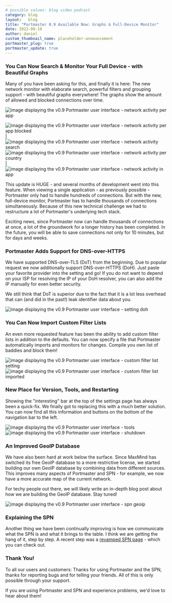 ```yaml
---
# possible values: blog video podcast
category: blog
layout:   blog
title: "Portmaster 0.9 Available Now: Graphs & Full-Device Monitor"
date: 2022-08-16
author: daniel
custom_thumbnail_name: placeholder-announcement
portmaster_plug: true
portmaster_update: true
---
```


### You Can Now Search & Monitor Your Full Device - with Beautiful Graphs

Many of you have been asking for this, and finally it is here: The new network monitor with elaborate search, powerful filters and grouping support - with beautiful graphs everywhere! The graphs show the amount of allowed and blocked connections over time.

![image displaying the v0.9 Portmaster user interface - network activity per app](/assets/img/blog/release-0.9/1_1_network_activity_per_app.png)

<style>
/*
  Import before we need it in order to not first render it wrong.
  TODO: Remove when this has been added to the Safing Tailwind lib.
*/
.markdown-container table img {
    border-radius: 0.375rem;
    box-shadow: 0 0 5px 0 rgb(0 0 0 / 0%), 0 0 90px 0 rgb(59 93 199 / 10%);
    display: block;
    height: auto;
    max-width: 100%;
}
</style>

![image displaying the v0.9 Portmaster user interface - network activity per app blocked](/assets/img/blog/release-0.9/1_2_network_activity_per_app_blocked.png)  | ![image displaying the v0.9 Portmaster user interface - network activity search](/assets/img/blog/release-0.9/1_3_network_activity_search.png)
![image displaying the v0.9 Portmaster user interface - network activity per country](/assets/img/blog/release-0.9/1_4_network_activity_per_country.png) | ![image displaying the v0.9 Portmaster user interface - network activity in app](/assets/img/blog/release-0.9/1_5_network_activity_in_app.png)

This update is HUGE - and several months of development went into this feature. When viewing a single application - as previously possible - Portmaster only had to handle hundreds of connections. But with the new, full-device monitor, Portmaster has to handle thousands of connections simultaneously. Because of this new technical challenge we had to restructure a lot of Portmaster's underlying tech stack.

Exciting news, since Portmaster now can handle thousands of connections at once, a lot of the groundwork for a longer history has been completed. In the future, you will be able to save connections not only for 10 minutes, but for days and weeks.

### Portmaster Adds Support for DNS-over-HTTPS

We have supported DNS-over-TLS (DoT) from the beginning. Due to popular request we now additionally support DNS-over-HTTPS (DoH). Just paste your favorite provider into the setting and go! If you do not want to depend on your ISP for resolving the IP of your DoH resolver, you can also add the IP manually for even better security.

<div class="alert-primary">
  <i class="icon-info text-lg mr-4"></i>  
  We still think that DoT is superior due to the fact that it is a lot less overhead that can (and did in the past!) leak identifier data about you.
</div>


![image displaying the v0.9 Portmaster user interface - setting doh](/assets/img/blog/release-0.9/2_setting_doh.png)

### You Can Now Import Custom Filter Lists

An even more requested feature has been the ability to add custom filter lists in addition to the defaults. You can now specify a file that Portmaster automatically imports and monitors for changes. Compile you own list of baddies and block them!

![image displaying the v0.9 Portmaster user interface - custom filter list setting](/assets/img/blog/release-0.9/3_1_custom_filter_list_setting.png)
![image displaying the v0.9 Portmaster user interface - custom filter list imported](/assets/img/blog/release-0.9/3_2_custom_filter_list_imported.png)

### New Place for Version, Tools, and Restarting

Showing the "interesting" bar at the top of the settings page has always been a quick-fix. We finally got to replacing this with a much better solution. You can now find all this information and buttons on the bottom of the navigation bar to the left.

![image displaying the v0.9 Portmaster user interface - tools](/assets/img/blog/release-0.9/4_1_tools.png)
![image displaying the v0.9 Portmaster user interface - shutdown](/assets/img/blog/release-0.9/4_2_shutdown.png)

### An Improved GeoIP Database

We have also been hard at work below the surface. Since MaxMind has switched its free GeoIP database to a more restrictive license, we started building our own GeoIP database by combining data from different sources. This improves many aspects of Portmaster and SPN - for example, we now have a more accurate map of the current network.

For techy people out there, we will likely write an in-depth blog post about how we are building the GeoIP database. Stay tuned!

![image displaying the v0.9 Portmaster user interface - spn geoip](/assets/img/blog/release-0.9/5_spn_geoip.png)

### Explaining the SPN

Another thing we have been continually improving is how we communicate what the SPN is and what it brings to the table. I think we are getting the hang of it, step by step. A recent step was a [revamped SPN page](/spn/) - which you can check out.

### Thank You!

To all our users and customers: Thanks for using Portmaster and the SPN, thanks for reporting bugs and for telling your friends. All of this is only possible through your support.

If you are using Portmaster and SPN and experience problems, we'd love to hear about them!
